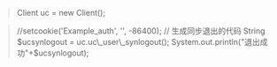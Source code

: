 > Client uc = new Client();

> //setcookie('Example\_auth', '', -86400);
//		生成同步退出的代码
> String $ucsynlogout = uc.uc\_user\_synlogout();
> System.out.println("退出成功"+$ucsynlogout);